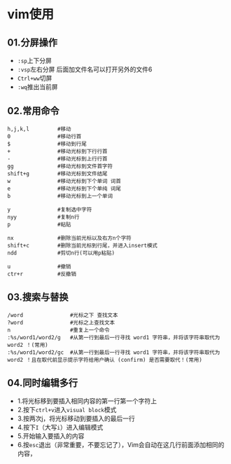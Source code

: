 # vim使用
## 01.分屏操作
- ``:sp``上下分屏
- ``:vsp``左右分屏 后面加文件名可以打开另外的文件6
- ``Ctrl+ww``切屏
- ``:wq``推出当前屏



## 02.常用命令

```shell
h,j,k,l         #移动
0               #移动行首
$               #移动到行尾
+               #移动光标到下行行首
-               #移动光标到上行行首
gg              #移动光标到文件首字符
shift+g         #移动光标到文件结尾
w               #移动光标到下个单词 词首
e               #移动光标到下个单纯 词尾
b               #移动光标到上一个单词

y               #复制选中字符
nyy             #复制n行
p               #粘贴

nx              #删除当前光标以及右方n个字符
shift+c         #删除当前光标到行尾，并进入insert模式
ndd             #剪切n行(可以用p粘贴)

u               #撤销
ctr+r           #反撤销
```

## 03.搜索与替换

```shell
/word               #光标之下 查找文本
?word               #光标之上查找文本
n                   #重复上一个命令
:%s/word1/word2/g   #从第一行到最后一行寻找 word1 字符串，并将该字符串取代为 word2 ！(常用)
:%s/word1/word2/gc  #从第一行到最后一行寻找 word1 字符串，并将该字符串取代为 word2 ！且在取代前显示提示字符给用户确认 (confirm) 是否需要取代！(常用)
```

## 04.同时编辑多行
- 1.将光标移到要插入相同内容的第一行第一个字符上
- 2.按下``ctrl+v``进入``visual block``模式
- 3.按两次j，将光标移动到要插入的最后一行
- 4.按下``I``（大写``i``）进入编辑模式
- 5.开始输入要插入的内容
- 6.按``esc``退出（非常重要，不要忘记了），Vim会自动在这几行前面添加相同的内容，